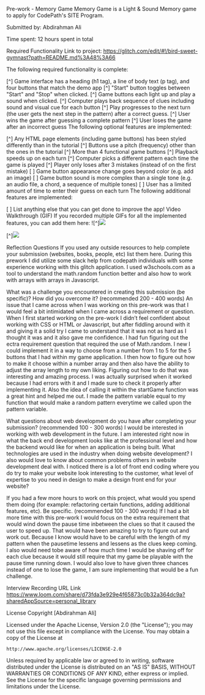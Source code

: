 Pre-work - Memory Game
Memory Game is a Light & Sound Memory game to apply for CodePath's SITE Program.

Submitted by: Abdirahman Ali

Time spent: 12 hours spent in total

Required Functionality
Link to project: https://glitch.com/edit/#!/bird-sweet-gymnast?path=README.md%3A48%3A66

The following required functionality is complete:

[^] Game interface has a heading (h1 tag), a line of body text (p tag), and four buttons that match the demo app
[^] "Start" button toggles between "Start" and "Stop" when clicked.
[^] Game buttons each light up and play a sound when clicked.
[^] Computer plays back sequence of clues including sound and visual cue for each button
[^] Play progresses to the next turn (the user gets the next step in the pattern) after a correct guess.
[^] User wins the game after guessing a complete pattern
[^] User loses the game after an incorrect guess
The following optional features are implemented:

[^] Any HTML page elements (including game buttons) has been styled differently than in the tutorial
[^] Buttons use a pitch (frequency) other than the ones in the tutorial
[^] More than 4 functional game buttons
[^] Playback speeds up on each turn
[^] Computer picks a different pattern each time the game is played
[^] Player only loses after 3 mistakes (instead of on the first mistake)
[ ] Game button appearance change goes beyond color (e.g. add an image)
[ ] Game button sound is more complex than a single tone (e.g. an audio file, a chord, a sequence of multiple tones)
[ ] User has a limited amount of time to enter their guess on each turn
The following additional features are implemented:

[ ] List anything else that you can get done to improve the app!
Video Walkthrough (GIF)
If you recorded multiple GIFs for all the implemented features, you can add them here: ![^]![](https://i.imgur.com/gnpbbsT.gif)

[^]![](https://i.imgur.com/WsmHHzH.gif)



Reflection Questions
If you used any outside resources to help complete your submission (websites, books, people, etc) list them here.
During this prework I did utilize some slack help from codepath individuals with some experience working with this glitch application. I used w3schools.com as a tool to understand the math.random function better and also how to work with arrays with arrays in Javascript.

What was a challenge you encountered in creating this submission (be specific)? How did you overcome it? (recommended 200 - 400 words)
An issue that I came across when I was working on this pre-work was that I would feel a bit intimidated when I came across a requirement or question. When I first started working on the pre-work I didn’t feel confident about working with CSS or HTML or Javascript, but after fiddling around with it and giving it a solid try I came to understand that it was not as hard as I thought it was and it also gave me confidence. I had fun figuring out the ectra requirement question that required the use of Math.random. I new I could implement it in a way to choose from a number from 1 to 5 for the 5 buttons that I had within my game application. I then how to figure out how to make it choose within a number array and then also have the ability to adjust the array length to my own liking. Figuring out how to do that was interesting and amazing process. I was actually surprised when it worked because I had errors with it and I made sure to check it properly after implementing it. Also the idea of calling it within the startGame function was a great hint and helped me out. I made the pattern variable equal to my function that would make a random pattern everytime we called upon the pattern variable.

What questions about web development do you have after completing your submission? (recommended 100 - 300 words)
I would be interested in working with web development in the future. I am interested right now in what the back end development looks like at the professional level and how the backend would like for when an application is being built. What technologies are used in the industry when doing website development? I also would love to know about common problems others in website development deal with. I noticed there is a lot of front end coding where you do try to make your website look interesting to the customer, what level of expertise to you need in design to make a design front end for your website?

If you had a few more hours to work on this project, what would you spend them doing (for example: refactoring certain functions, adding additional features, etc). Be specific. (recommended 100 - 300 words)
If I had a bit more time with this pre-work I would focus on the extra requirement that would wind down the pause time inbetween the clues so that it caused the user to speed up. That would have been amazing to try to figure out and work out. Because I know would have to be careful with the length of my pattern when the pausetime lessens and lessens as the clues keep coming. I also would need tobe aware of how much time I would be shaving off for each clue because it would still require that my game be playable with the pause time running down. I would also love to have given three chances instead of one to lose the game, I am sure implementing that would be a fun challenge.

Interview Recording URL Link
https://www.loom.com/share/d73fda3e929e4f65873c0b32a364dc9a?sharedAppSource=personal_library

License
Copyright [Abdirahman Ali]

Licensed under the Apache License, Version 2.0 (the "License");
you may not use this file except in compliance with the License.
You may obtain a copy of the License at

    http://www.apache.org/licenses/LICENSE-2.0

Unless required by applicable law or agreed to in writing, software
distributed under the License is distributed on an "AS IS" BASIS,
WITHOUT WARRANTIES OR CONDITIONS OF ANY KIND, either express or implied.
See the License for the specific language governing permissions and
limitations under the License.
